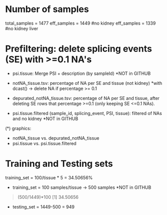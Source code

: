 # Number of samples
total_samples = 1477
eff_samples = 1449 #no kidney
eff_samples = 1339 #no kidney liver

# Prefiltering: delete splicing events (SE) with >=0.1 NA's
* psi.tissue: Merge PSI + description (by sampleId) *NOT in GITHUB

* notNA_tissue.tsv: percentage of NA per SE and tissue (not kidney) *with dcast()
-> delete NA if percentage >= 0.1

* depurated_notNA_tissue.tsv: percentage of NA per SE and tissue, after deleting SE rows that percentage >=0.1 (only keeping SE <=0.1 NAs).

* psi.tissue.filtered (sample_id, splicing_event, PSI, tissue): filtered of NAs and no kidney *NOT in GITHUB

(*) graphics: 
- notNA_tissue vs. depurated_notNA_tissue
- psi.tissue vs. psi.tissue.filtered

# Training and Testing sets
training_set = 100/tissue * 5 = 34.50656% 

* training_set = 100 samples/tissue -> 500 samples *NOT in GITHUB
> (500/1449)*100
[1] 34.50656

* testing_set = 1449-500 = 949

